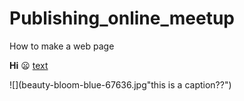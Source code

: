 # Publishing_online_meetup
How to make a web page 

**Hi**
:frowning:
[text](www.google.com)

![](beauty-bloom-blue-67636.jpg"this is a caption??")
